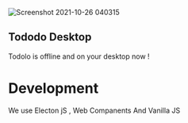 ![Screenshot 2021-10-26 040315](https://user-images.githubusercontent.com/86577022/138960473-d54dfb80-4dc1-415c-a23a-93bf327027db.png)
## Tododo Desktop 

Todolo is offline and on your desktop now !


# Development 

We use Electon jS , Web Companents And Vanilla JS
